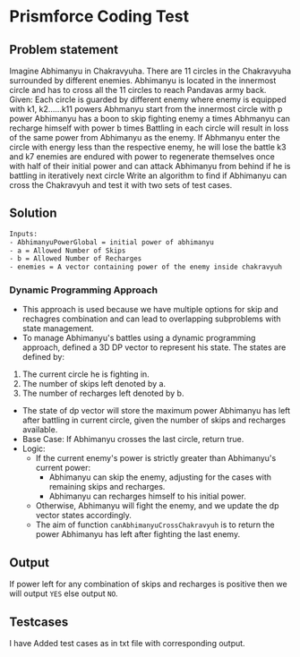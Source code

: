 # Prismforce Coding Test 

## Problem statement 

Imagine Abhimanyu in Chakravyuha. There are 11 circles in the Chakravyuha surrounded by
different enemies. Abhimanyu is located in the innermost circle and has to cross all the 11
circles to reach Pandavas army back.
Given:
Each circle is guarded by different enemy where enemy is equipped with k1, k2……k11
powers
Abhmanyu start from the innermost circle with p power
Abhimanyu has a boon to skip fighting enemy a times
Abhmanyu can recharge himself with power b times
Battling in each circle will result in loss of the same power from Abhimanyu as the enemy. If
Abhmanyu enter the circle with energy less than the respective enemy, he will lose the battle
k3 and k7 enemies are endured with power to regenerate themselves once with half of their
initial power and can attack Abhimanyu from behind if he is battling in iteratively next circle
Write an algorithm to find if Abhimanyu can cross the Chakravyuh and test it with two sets of
test cases.

## Solution 

```sh
Inputs: 
- AbhimanyuPowerGlobal = initial power of abhimanyu
- a = Allowed Number of Skips
- b = Allowed Number of Recharges
- enemies = A vector containing power of the enemy inside chakravyuh
```
### Dynamic Programming Approach
- This approach is used because we have multiple options for skip and rechagres combination and can lead to overlapping subproblems with state management.
- To manage Abhimanyu's battles using a dynamic programming approach, defined a 3D DP vector to represent his state. The states are defined by:
1. The current circle he is fighting in.
2. The number of skips left denoted by a.
3. The number of recharges left denoted by b.
- The state of dp vector will store the maximum power Abhimanyu has left after battling in current circle, given the number of skips and recharges available.
- Base Case: If Abhimanyu crosses the last circle, return true.
- Logic:
  - If the current enemy's power is strictly greater than Abhimanyu's current power:
    - Abhimanyu can skip the enemy, adjusting for the cases with remaining skips and recharges.
    - Abhimanyu can recharges himself to his initial power.
  - Otherwise, Abhimanyu will fight the enemy, and we update the dp vector states accordingly.
  - The aim of function `canAbhimanyuCrossChakravyuh` is to return the power Abhimanyu has left after fighting the last enemy.

## Output
If power left for any combination of skips and recharges is positive then we will output `YES` else output `NO`.

## Testcases
I have Added test cases as in txt file with corresponding output.
